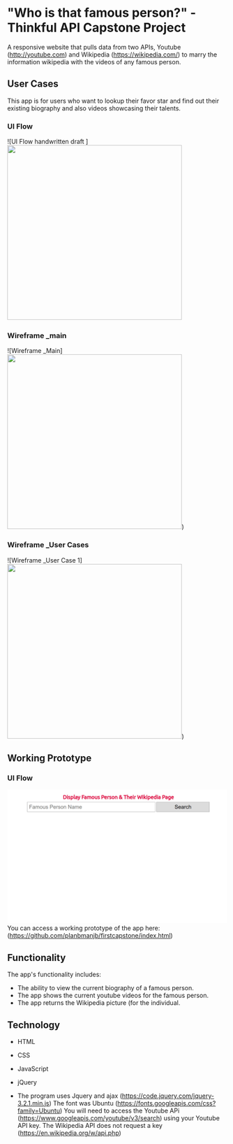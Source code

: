 # "Who is that famous person?" - Thinkful API Capstone Project
A responsive website that pulls data from two APIs, Youtube (http://youtube.com) and Wikipedia (https://wikipedia.com/) to marry the information wikipedia with the videos of any famous person.

## User Cases
This app is for users who want to lookup their favor star and find out their existing biography and also videos showcasing their talents.


### UI Flow
![UI Flow handwritten draft ]<img src="/home/bellj/Desktop/Projects/Web_Developer_Class/Web_Dev_Fund/first-capstone/UI-Flow-capstone1.jpg" width="400" height="400" />
### Wireframe _main
![Wireframe _Main]<img src="/home/bellj/Desktop/Projects/Web_Developer_Class/Web_Dev_Fund/first-capstone/wireframe-capstone1.jpg" width="400" height="400" />)
### Wireframe _User Cases
![Wireframe _User Case 1]<img src="/home/bellj/Desktop/Projects/Web_Developer_Class/Web_Dev_Fund/first-capstone/wireframe-capstone1.jpg" width="400" height="400" />)

## Working Prototype
### UI Flow
![Landing Page with no data](https://github.com/planbmanjb/firstcapstone/blob/master/landing-page-no-data.jpg)
You can access a working prototype of the app here:(https://github.com/planbmanjb/firstcapstone/index.html)

## Functionality
The app's functionality includes:
* The ability to view the current biography of a famous person.
* The app shows the current youtube videos for the famous person.
* The app returns the Wikipedia picture (for the individual.



## Technology
* HTML
* CSS
* JavaScript
* jQuery

* The program uses Jquery and ajax (https://code.jquery.com/jquery-3.2.1.min.js)
The font was Ubuntu (https://fonts.googleapis.com/css?family=Ubuntu)
You will need to access the Youtube APi (https://www.googleapis.com/youtube/v3/search) using your Youtube API key. The Wikipedia API does not request a key (https://en.wikipedia.org/w/api.php)

